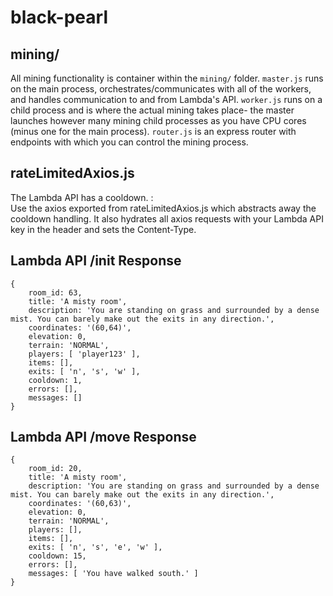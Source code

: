 # black-pearl

## mining/
All mining functionality is container within the `mining/` folder.
`master.js` runs on the main process, orchestrates/communicates with all of the workers, and handles communication to and from Lambda's API.
`worker.js` runs on a child process and is where the actual mining takes place- the master launches however many mining child processes as you have CPU cores (minus one for the main process).
`router.js` is an express router with endpoints with which you can control the mining process.

## rateLimitedAxios.js
The Lambda API has a cooldown. :\
Use the axios exported from rateLimitedAxios.js which abstracts away the cooldown handling.
It also hydrates all axios requests with your Lambda API key in the header and sets the Content-Type.

## Lambda API /init Response
```
{
    room_id: 63,
    title: 'A misty room',
    description: 'You are standing on grass and surrounded by a dense mist. You can barely make out the exits in any direction.',
    coordinates: '(60,64)',
    elevation: 0,
    terrain: 'NORMAL',
    players: [ 'player123' ],
    items: [],
    exits: [ 'n', 's', 'w' ],
    cooldown: 1,
    errors: [],
    messages: []
}
```

## Lambda API /move Response
```
{
    room_id: 20,
    title: 'A misty room',
    description: 'You are standing on grass and surrounded by a dense mist. You can barely make out the exits in any direction.',
    coordinates: '(60,63)',
    elevation: 0,
    terrain: 'NORMAL',
    players: [],
    items: [],
    exits: [ 'n', 's', 'e', 'w' ],
    cooldown: 15,
    errors: [],
    messages: [ 'You have walked south.' ]
}
```